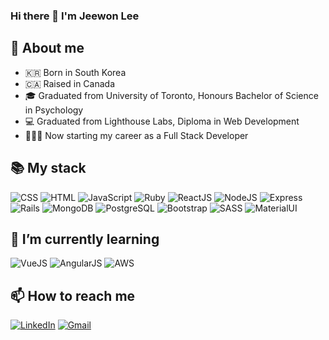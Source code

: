 ### Hi there 👋 I'm Jeewon Lee

<!--
**jjwlee94/jjwlee94** is a ✨ _special_ ✨ repository because its `README.md` (this file) appears on your GitHub profile.

Here are some ideas to get you started:

- 🔭 I’m currently working on ...
- 👯 I’m looking to collaborate on ...
- 🤔 I’m looking for help with ...
- 💬 Ask me about ...
-  Pronouns: ...
- ⚡ Fun fact: ...
-->

## 🌟 About me

- 🇰🇷 Born in South Korea
- 🇨🇦 Raised in Canada
- 🎓 Graduated from University of Toronto, Honours Bachelor of Science in Psychology
- 💻 Graduated from Lighthouse Labs, Diploma in Web Development
- 👩🏻‍💻 Now starting my career as a Full Stack Developer

## 📚 My stack

<p>
  <img alt="CSS" src="https://img.shields.io/badge/CSS%20-%231572B6.svg?logo=css3&logoColor=white">
  <img alt="HTML" src="https://img.shields.io/badge/HTML%20-%23E34F26.svg?logo=html5&logoColor=white">
  <img alt="JavaScript" src="https://img.shields.io/badge/JavaScript%20-%23F7DF1E.svg?logo=javascript&logoColor=black">
  <img alt="Ruby" src="https://img.shields.io/badge/Ruby%20-darkred.svg?logo=ruby&logoColor=white">
  <img alt="ReactJS" src="https://img.shields.io/badge/React.js%20-%2320232a.svg?logo=react&logoColor=%2361DAFB">
  <img alt="NodeJS" src="https://img.shields.io/badge/Node.js%20-%2343853D.svg?logo=node.js&logoColor=white">
  <img alt="Express" src="https://img.shields.io/badge/Express%20-grey.svg?logo=express&logoColor=white">
  <img alt="Rails" src="https://img.shields.io/badge/Rails%20-red.svg?logo=rubyonrails&logoColor=white">
  <img alt="MongoDB" src="https://img.shields.io/badge/MongoDB%20-green.svg?logo=mongodb&logoColor=white">
  <img alt="PostgreSQL" src="https://img.shields.io/badge/PostgreSQL%20-%23025E8C.svg?logo=postgresql&logoColor=white">
  <img alt="Bootstrap" src="https://img.shields.io/badge/Bootstrap%20-purple.svg?logo=bootstrap&logoColor=white">
  <img alt="SASS" src="https://img.shields.io/badge/SASS%20-magenta.svg?logo=sass&logoColor=white">
  <img alt="MaterialUI" src="https://img.shields.io/badge/Material UI%20-blue.svg?logo=mui&logoColor=white">
</p>

## 🌱 I’m currently learning

<p>
  <img alt="VueJS" src="https://img.shields.io/badge/Vue.js%20-%2343853D.svg?logo=vue.js&logoColor=white">
  <img alt="AngularJS" src="https://img.shields.io/badge/Angular.js%20-darkred.svg?logo=angular&logoColor=white">
  <img alt="AWS" src="https://img.shields.io/badge/AWS%20-orange.svg?logo=amazon&logoColor=white">
</p>

## 📫 How to reach me

<a href="https://www.linkedin.com/in/jeewon-lee-dev"><img src="https://img.icons8.com/bubbles/50/000000/linkedin.png" alt="LinkedIn"/></a>
<a href="mailto:jeewon.jlee@gmail.com"><img src="https://img.icons8.com/bubbles/50/000000/gmail.png" alt="Gmail"/></a>
